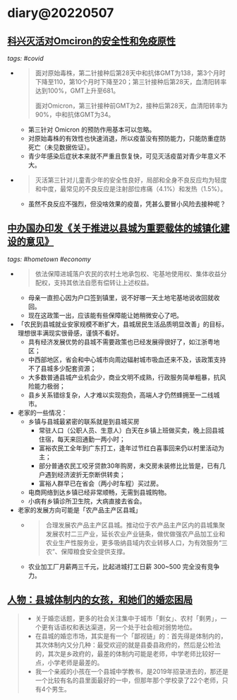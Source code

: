 # diary@20220507

## [科兴灭活对Omciron的安全性和免疫原性](https://weibo.com/1728715190/LrTkvtCqK)
_tags: #covid_
- > 面对原始毒株，第二针接种后第28天中和抗体GMT为138，第3个月时下降至110，第10个月时下降至20；第三针接种后第28天，血清阳转率达到100%，GMT上升至681。
  >
  > 面对Omicron，第三针接种前GMT为2，接种后第28天，血清阳转率为90%，中和抗体GMT为34。

    - 第三针对 Omicron 的预防作用基本可以忽略。
    - 对原始毒株的有效性也快速消退，所以疫苗没有预防能力，只能防重症防死亡（未见数据佐证）。
    - 青少年感染后症状本来就不严重且恢复快，可见灭活疫苗对青少年意义不大。

- > 灭活第三针对儿童青少年的安全性良好，局部和全身不良反应均为轻度和中度，最常见的不良反应是注射部位疼痛（4.1%）和发热（1.5%）。
  - 虽然不良反应不强烈，但没啥效果的疫苗，凭甚么要冒小风险去接种呢？

## [中办国办印发《关于推进以县城为重要载体的城镇化建设的意见》](http://www.news.cn/2022-05/06/c_1128626595.htm)
_tags: #hometown #economy_

- > 依法保障进城落户农民的农村土地承包权、宅基地使用权、集体收益分配权，支持其依法自愿有偿转让上述权益。
  - 母亲一直担心因为户口签到镇里，说不好哪一天土地宅基地说收回就收回。
  - 现在这政策一出，应该能有些保障能让她稍微安心了吧。
- 「农民到县城就业安家规模不断扩大，县城居民生活品质明显改善」的目标，理想很丰满现实很骨感，谨慎不看好。
  - 具有经济发展优势的县城不需要政策也已经发展得很好了，如江浙粤地区；
  - 中西部地区，省会和中心城市向周边辐射城市吸血还来不及，该政策支持不了县城多少配套资源；
  - 大多数普通县城产业机会少，商业文明不成熟，行政服务简单粗暴，抗风险能力极弱；
  - 县乡关系错综复杂，人才难以实现抱负，高端人才仍然蜂拥至一二线城市。
- 老家的一些情况：
  - 乡镇与县城最紧密的联系就是到县城买房
    - 常驻人口（公职人员、生意人）白天在乡镇上班做买卖，晚上回县城住宿，每天来回通勤一两小时；
    - 富裕农民工全年到广东打工，逢年过节红白喜事回来仍以村里活动为主；
    - 部分普通农民工咬牙贷款30年购房，未交房未装修比比皆是，已有几户遇到经济波折无奈断供转卖；
    - 富裕人群早已在省会（两小时车程）买过房。
  - 电商网络到达乡镇已经非常顺畅，无需到县城购物。
  - 小病有乡镇诊所卫生院，大病直接去省会。
- 老家的发展方向可能是「农产品主产区县城」
  - > 合理发展农产品主产区县城。推动位于农产品主产区内的县城集聚发展农村二三产业，延长农业产业链条，做优做强农产品加工业和农业生产性服务业，更多吸纳县域内农业转移人口，为有效服务“三农”、保障粮食安全提供支撑。
  - 农业加工厂月薪两三千元，比起进城打工日薪 300~500 完全没有竞争力。

## [人物：县城体制内的女孩，和她们的婚恋困局](https://weibo.com/ttarticle/p/show?id=2309404766437020664679)
> - 关于婚恋话题，更多的社会关注集中于城市「剩女」、农村「剩男」，一个更有话语权和表达渠道，另一个处于社会相对弱势地位。
> - 在县城的婚恋市场，其实是有一个「鄙视链」的：首先得是体制内的，其次体制内又分几种：最受欢迎的就是县委县政府的，然后是公检法的，其次是乡政府的，最差的体制内可能是老师，中学老师比较好一点，小学老师是最差的。
> - 我一个亲戚的小孩在一个县城中学教书，是2019年招录进去的，那还是一个比较有名的县里面最好的一中，但那年那个学校录了22个老师，只有4个男生。
